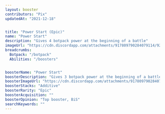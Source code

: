 ```yaml
---
layout: booster
contributors: "Pix"
updatedAt: "2021-12-18"


title: "Power Start (Epic)"
name: "Power Start"
description: "Gives 4 botpack power at the beginning of a battle"
imageUrl: "https://cdn.discordapp.com/attachments/917809790284079114/921861834284347422/Screenshot_20211218-212708_Discord.jpg"
breadcrumbs:
  Botpack: "/botpack"
  Abilities: "/boosters"


boosterName: "Power Start"
boosterDescription: "Gives 3 botpack power at the beginning of a battle"
boosterImageUrl: "https://cdn.discordapp.com/attachments/917809790284079114/921861834284347422/Screenshot_20211218-212708_Discord.jpg"
boosterStacks: "Additive"
boosterRarity: "Epic"
boosterAcquisition: ""
boosterOpinion: "Top booster, BiS"
searchKeywords: ""
---
```

